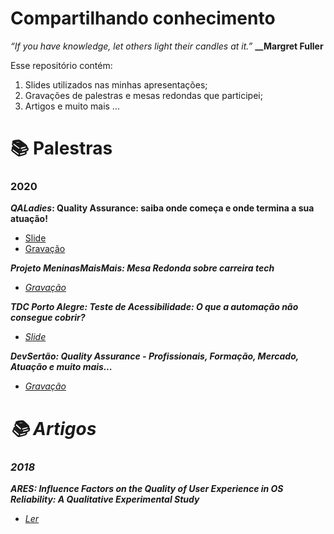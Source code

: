 # Compartilhando conhecimento
<i>“If you have knowledge, let others light their candles at it.”</i>
<b>__Margret Fuller</b>


Esse repositório contém:
<ol>
  <li> Slides utilizados nas minhas apresentações;</>
    <li> Gravações de palestras e mesas redondas que participei;</>
      <li> Artigos e muito mais ... </>
      </ol>
      
# 📚 Palestras 

### 2020

<b><i>QALadies</i>: Quality Assurance: saiba onde começa e onde termina a sua atuação! </b>
- [Slide](https://speakerdeck.com/danielayabe/quality-assurance-saiba-onde-comeca-e-onde-termina-a-sua-atuacao)
- [Gravação](https://youtu.be/pCne-Q9cTsc?t=7182)

<b><i>Projeto MeninasMaisMais<i/>: Mesa Redonda sobre carreira tech</b>
- [Gravação](https://youtu.be/3c0U0HS7Uqo?t=909)

<b><i>TDC Porto Alegre</i>: Teste de Acessibilidade: O que a automação não consegue cobrir?</b>
- [Slide](https://speakerdeck.com/danielayabe/teste-de-acessibilidade-o-que-a-automacao-nao-consegue-cobrir)

<b><i>DevSertão</i>: Quality Assurance - Profissionais, Formação, Mercado, Atuação e muito mais...</b>
- [Gravação](https://youtu.be/RcS75O_Ip1U?t=339)


# 📚 Artigos

### 2018

<b><i>ARES</i>: Influence Factors on the Quality of User Experience in OS Reliability: A Qualitative Experimental Study </b>
- [Ler](https://dl.acm.org/doi/abs/10.1145/3230833.3230862)

 
